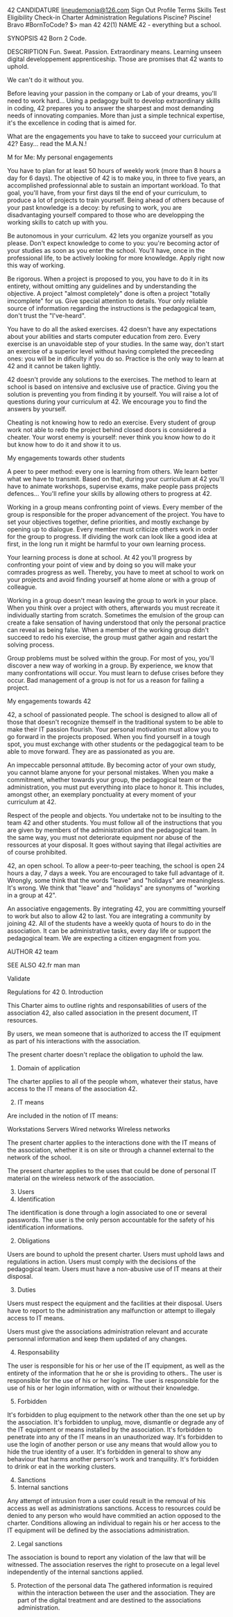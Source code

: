 42 CANDIDATURE
lineudemonia@126.com Sign Out
Profile
Terms
Skills Test
Eligibility
Check-in
Charter
Administration
Regulations
Piscine?
Piscine!
Bravo
#BornToCode?
$> man 42
42(1)
NAME
42 - everything but a school. 

SYNOPSIS
42 Born 2 Code. 

DESCRIPTION
Fun. Sweat. Passion. Extraordinary means. Learning unseen digital developpement apprenticeship. Those are promises that 42 wants to uphold.

We can't do it without you.

Before leaving your passion in the company or Lab of your dreams, you'll need to work hard… Using a pedagogy built to develop extraordinary skills in coding, 42 prepares you to answer the sharpest and most demanding needs of innovating companies. More than just a simple technical expertise, it's the excellence in coding that is aimed for.

What are the engagements you have to take to succeed your curriculum at 42? Easy... read the M.A.N.!


M for Me: My personal engagements

You have to plan for at least 50 hours of weekly work (more than 8 hours a day for 6 days). The objective of 42 is to make you, in three to five years, an accomplished professionnal able to sustain an important workload. To that goal, you'll have, from your first days til the end of your curriculum, to produce a lot of projects to train yourself. Being ahead of others because of your past knowledge is a decoy: by refusing to work, you are disadvantaging yourself compared to those who are developping the working skills to catch up with you.

Be autonomous in your curriculum. 42 lets you organize yourself as you please. Don't expect knowledge to come to you: you're becoming actor of your studies as soon as you enter the school. You'll have, once in the professional life, to be actively looking for more knowledge. Apply right now this way of working.

Be rigorous. When a project is proposed to you, you have to do it in its entirety, without omitting any guidelines and by understanding the objective. A project "almost completely" done is often a project "totally imcomplete" for us. Give special attention to details. Your only reliable source of information regarding the instructions is the pedagogical team, don't trust the "I've-heard".

You have to do all the asked exercises. 42 doesn't have any expectations about your abilities and starts computer education from zero. Every exercise is an unavoidable step of your studies. In the same way, don't start an exercise of a superior level without having completed the preceeding ones: you will be in dificulty if you do so. Practice is the only way to learn at 42 and it cannot be taken lightly.

42 doesn't provide any solutions to the exercises. The method to learn at school is based on intensive and exclusive use of practice. Giving you the solution is preventing you from finding it by yourself. You will raise a lot of questions during your curriculum at 42. We encourage you to find the answers by yourself.

Cheating is not knowing how to redo an exercise. Every student of group work not able to redo the project behind closed doors is considered a cheater. Your worst enemy is yourself: never think you know how to do it but know how to do it and show it to us.


My engagements towards other students

A peer to peer method: every one is learning from others. We learn better what we have to transmit. Based on that, during your curriculum at 42 you'll have to animate workshops, supervise exams, make people pass projects defences... You'll refine your skills by allowing others to progress at 42.

Working in a group means confronting point of views. Every member of the group is responsible for the proper advancement of the project. You have to set your objectives together, define priorities, and mostly exchange by opening up to dialogue. Every member must criticize others work in order for the group to progress. If dividing the work can look like a good idea at first, in the long run it might be harmful to your own learning process.

Your learning process is done at school. At 42 you'll progress by confronting your point of view and by doing so you will make your comrades progress as well. Thereby, you have to meet at school to work on your projects and avoid finding yourself at home alone or with a group of colleague.

Working in a group doesn't mean leaving the group to work in your place. When you think over a project with others, afterwards you must recreate it individually starting from scratch. Sometimes the emulsion of the group can create a fake sensation of having understood that only the personal practice can reveal as being false. When a member of the working group didn't succeed to redo his exercise, the group must gather again and restart the solving process.

Group problems must be solved within the group. For most of you, you'll discover a new way of working in a group. By experience, we know that many confrontations will occur. You must learn to defuse crises before they occur. Bad management of a group is not for us a reason for failing a project.


My engagements towards 42

42, a school of passionated people. The school is designed to allow all of those that doesn't recognize themself in the traditional system to be able to make their IT passion flourish. Your personal motivation must allow you to go forward in the projects proposed. When you find yourself in a tough spot, you must exchange with other students or the pedagogical team to be able to move forward. They are as passionated as you are.

An impeccable personnal attitude. By becoming actor of your own study, you cannot blame anyone for your personal mistakes. When you make a commitment, whether towards your group, the pedagogical team or the administration, you must put everything into place to honor it. This includes, amongst other, an exemplary ponctuality at every moment of your curriculum at 42.

Respect of the people and objects. You undertake not to be insulting to the team 42 and other students. You must follow all of the instructions that you are given by members of the administration and the pedagogical team. In the same way, you must not deteriorate equipment nor abuse of the ressources at your disposal. It goes without saying that illegal activities are of course prohibited.

42, an open school. To allow a peer-to-peer teaching, the school is open 24 hours a day, 7 days a week. You are encouraged to take full advantage of it. Wrongly, some think that the words "leave" and "holidays" are meaningless. It's wrong. We think that "leave" and "holidays" are synonyms of "working in a group at 42".

An associative engagements. By integrating 42, you are committing yourself to work but also to allow 42 to last. You are integrating a community by joining 42. All of the students have a weekly quota of hours to do in the association. It can be administrative tasks, every day life or support the pedagogical team. We are expecting a citizen engagment from you.

AUTHOR
42 team 

SEE ALSO
42.fr 
man man 

Validate

Regulations for 42
0. Introduction

This Charter aims to outline rights and responsabilities of users of the association 42, also called association in the present document, IT resources.

By users, we mean someone that is authorized to access the IT equipment as part of his interactions with the association.

The present charter doesn't replace the obligation to uphold the law.

1. Domain of application

The charter applies to all of the people whom, whatever their status, have access to the IT means of the association 42.

2. IT means

Are included in the notion of IT means:

Workstations
Servers
Wired networks
Wireless networks

The present charter applies to the interactions done with the IT means of the association, whether it is on site or through a channel external to the network of the school.

The present charter applies to the uses that could be done of personal IT material on the wireless network of the association.

3. Users
1. Identification

The identification is done through a login associated to one or several passwords.
The user is the only person accountable for the safety of his identification informations.

2. Obligations

Users are bound to uphold the present charter.
Users must uphold laws and regulations in action.
Users must comply with the decisions of the pedagogical team.
Users must have a non-abusive use of IT means at their disposal.

3. Duties

Users must respect the equipment and the facilities at their disposal.
Users have to report to the administration any malfunction or attempt to illegaly access to IT means.

Users must give the associations administration relevant and accurate personnal information and keep them updated of any changes.

4. Responsability

The user is responsible for his or her use of the IT equipment, as well as the entirety of the information that he or she is providing to others..
The user is responsible for the use of his or her logins.
The user is responsible for the use of his or her login information, with or without their knowledge.

5. Forbidden

It's forbidden to plug equipment to the network other than the one set up by the association.
It's forbidden to unplug, move, dismantle or degrade any of the IT equipment or means installed by the association.
It's forbidden to penetrate into any of the IT means in an unauthorized way.
It's forbidden to use the login of another person or use any means that would allow you to hide the true identity of a user.
It's forbidden in general to show any behaviour that harms another person's work and tranquility.
It's forbidden to drink or eat in the working clusters.

4. Sanctions
1. Internal sanctions

Any attempt of intrusion from a user could result in the removal of his access as well as administrations sanctions.
Access to resources could be denied to any person who would have commitied an action opposed to the charter.
Conditions allowing an individual to regain his or her access to the IT equipment will be defined by the associations administration.

2. Legal sanctions

The association is bound to report any violation of the law that will be witnessed.
The association reserves the right to prosecute on a legal level independently of the internal sanctions applied.

5. Protection of the personal data
The gathered information is required within the interaction between the user and the association.
They are part of the digital treatment and are destined to the associations administration.




